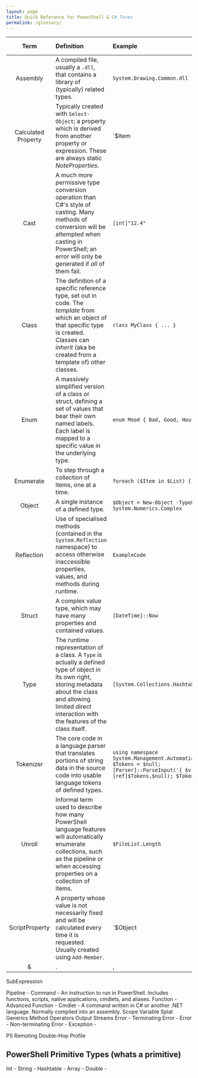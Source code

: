 ```yaml
---
layout: page
title: Quick Reference for PowerShell & C# Terms
permalink: /glossary/
---
```


| Term       | Definition | Example | Reference Link |
|:----------:|:-----------|:--------|:--------------:|
| Assembly              | A compiled file, usually a `.dll`, that contains a library of (typically) related types. | `System.Drawing.Common.dll` | [Link]() |
| Calculated Property   | Typically created with `Select-Object`; a property which is derived from another property or expression. These are always static _NoteProperties_. | `$Item | Select-Object -Property @{ Name='Thing'; Expression={$_.Other + 4} }` | [Link]() |
| Cast                  | A much more permissive type conversion operation than C#'s style of casting. Many methods of conversion will be attempted when casting in PowerShell; an error will only be generated if _all_ of them fail.| `[int]"12.4"` | [PowerShell](https://blogs.msdn.microsoft.com/powershell/2013/06/11/understanding-powershells-type-conversion-magic/) / [C#](https://docs.microsoft.com/en-us/dotnet/csharp/programming-guide/types/casting-and-type-conversions) |
| Class                 | The definition of a specific reference type, set out in code. The _template_ from which an object of that specific type is created. Classes can _inherit_ (aka be created from a template of) other classes. | `class MyClass { ... }` | [Link]() |(https://docs.microsoft.com/en-us/dotnet/csharp/programming-guide/classes-and-structs/classes) |
| Enum                  | A massively simplified version of a class or struct, defining a set of values that bear their own named labels. Each label is mapped to a specific value in the underlying type. | `enum Mood { Bad, Good, HouseIsOnFire }` | [PowerShell](https://social.technet.microsoft.com/wiki/contents/articles/26436.how-to-create-and-use-enums-in-powershell.aspx) / [C#](https://docs.microsoft.com/en-us/dotnet/csharp/programming-guide/enumeration-types) |
| Enumerate             | To step through a collection of items, one at a time. | `foreach ($Item in $List) { ... }` | [PowerShell]() / [C#](https://csharp.net-tutorials.com/control-structures/loops/) |
| Object                | A single instance of a defined type. | `$Object = New-Object -TypeName System.Numerics.Complex` | [Link]() |
| Reflection            | Use of specialised methods (contained in the `System.Reflection` namespace) to access otherwise inaccessible properties, values, and methods during runtime. |`ExampleCode` | [PowerShell](https://blog.netspi.com/using-powershell-and-reflection-api-to-invoke-methods-from-net-assemblies/) / [C#](https://docs.microsoft.com/en-us/dotnet/csharp/programming-guide/concepts/reflection) |
| Struct                | A complex value type, which may have many properties and contained values. | `[DateTime]::Now` | [Link]() |
| Type                  | The runtime representation of a class. A `Type` is actually a defined type of object in its own right, storing metadata about the class and allowing limited direct interaction with the features of the class itself. | `[System.Collections.Hashtable]` | [C#](https://docs.microsoft.com/en-us/dotnet/api/system.type?view=netcore-2.1) |
| Tokenizer             | The core code in a language parser that translates portions of string data in the source code into usable language tokens of defined types. | `using namespace System.Management.Automation.Language; $Tokens = $null; [Parser]::ParseInput('{ $v = 1 }',[ref]$Tokens,$null); $Tokens` | [PowerShell](https://geekeefy.wordpress.com/2017/06/07/powershell-tokenization-and-abstract-syntax-tree/) |
| Unroll                | Informal term used to describe how many PowerShell language features will automatically enumerate collections, such as the pipeline or when accessing properties on a collection of items. | `$FileList.Length` | [PowerShell](http://www.nivot.org/blog/post/2012/03/16/PowerShell-30-Now-with-Property-Unrolling!) |
| ScriptProperty        | A property whose value is not necessarily fixed and will be calculated every time it is requested. Usually created using `Add-Member`. | `$Object | Add-Member -Type ScriptProperty -Name 'Prop' -Value {$this.Val - 10}` | [Link]() |
& | . | ,
SubExpression

Pipeline -
Command - An instruction to run in PowerShell. Includes functions, scripts, native applications, cmdlets, and aliases.
Function -
Advanced Function -
Cmdlet - A command written in C# or another .NET language. Normally compiled into an assembly.
Scope
Variable
Splat
Generics
Method
Operators
Output Streams
Error - Terminating Error -
Error - Non-terminating Error -
Exception -


PS Remoting
Double-Hop
Profile

## PowerShell Primitive Types (whats a primitive)

Int -
String -
Hashtable -
Array -
Double -
